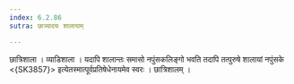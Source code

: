 ```yaml
---
index: 6.2.86
sutra: छात्र्यादयः शालायाम्

---
```

 छात्रिशाला । व्याडिशाला । यदापि शालान्तः समासो नपुंसकलिङ्गो भवति तदापि तत्पुरुषे शालायां नपुंसके <{SK3857}> इत्येतस्मात्पूर्वप्रतिषेधेनायमेव स्वरः । छात्रिशालम् ।